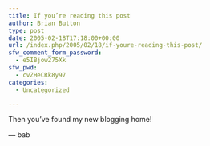 ```yaml
---
title: If you’re reading this post
author: Brian Button
type: post
date: 2005-02-18T17:18:00+00:00
url: /index.php/2005/02/18/if-youre-reading-this-post/
sfw_comment_form_password:
  - e5IBjow275Xk
sfw_pwd:
  - cvZHeCRk8y97
categories:
  - Uncategorized

---
```

Then you&rsquo;ve found my new blogging home!

&mdash; bab